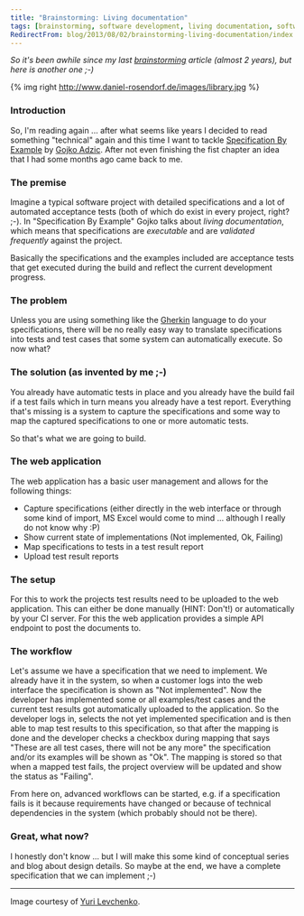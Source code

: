 ```yaml
---
title: "Brainstorming: Living documentation"
tags: [brainstorming, software development, living documentation, software architecture, practices, specifcation by example]
RedirectFrom: blog/2013/08/02/brainstorming-living-documentation/index.html
---
```


_So it's been awhile since my last [brainstorming](/blog/categories/brainstorming/) article (almost 2 years), but here is another one ;-)_

{% img right http://www.daniel-rosendorf.de/images/library.jpg %}

### Introduction

So, I'm reading again ... after what seems like years I decided to read something "technical" again and this time I want to tackle [Specification By Example](http://specificationbyexample.com/) by [Gojko Adzic](http://gojko.net/). After not even finishing the fist chapter an idea that I had some months ago came back to me.

### The premise

Imagine a typical software project with detailed specifications and a lot of automated acceptance tests (both of which do exist in every project, right? ;-). In "Specification By Example" Gojko talks about _living documentation_, which means that specifications are _executable_ and are _validated frequently_ against the project.

Basically the specifications and the examples included are acceptance tests that get executed during the build and reflect the current development progress.

### The problem

Unless you are using something like the [Gherkin]() language to do your specifications, there will be no really easy way to translate specifications into tests and test cases that some system can automatically execute. So now what?

### The solution (as invented by me ;-)

You already have automatic tests in place and you already have the build fail if a test fails which in turn means you already have a test report. Everything that's missing is a system to capture the specifications and some way to map the captured specifications to one or more automatic tests.

So that's what we are going to build.

### The web application

The web application has a basic user management and allows for the following things:

* Capture specifications (either directly in the web interface or through some kind of import, MS Excel would come to mind ... although I really do not know why :P)
* Show current state of implementations (Not implemented, Ok, Failing)
* Map specifications to tests in a test result report
* Upload test result reports

### The setup

For this to work the projects test results need to be uploaded to the web application. This can either be done manually (HINT: Don't!) or automatically by your CI server. For this the web application provides a simple API endpoint to post the documents to.

### The workflow

Let's assume we have a specification that we need to implement. We already have it in the system, so when a customer logs into the web interface the specification is shown as "Not implemented". Now the developer has implemented some or all examples/test cases and the current test results got automatically uploaded to the application. So the developer logs in, selects the not yet implemented specification and is then able to map test results to this specification, so that after the mapping is done and the developer checks a checkbox during mapping that says "These are all test cases, there will not be any more" the specification and/or its examples will be shown as "Ok". The mapping is stored so that when a mapped test fails, the project overview will be updated and show the status as "Failing".

From here on, advanced workflows can be started, e.g. if a specification fails is it because requirements have changed or because of technical dependencies in the system (which probably should not be there).

### Great, what now?

I honestly don't know ... but I will make this some kind of conceptual series and blog about design details. So maybe at the end, we have a complete specification that we can implement ;-)

---

Image courtesy of [Yuri Levchenko](http://www.flickr.com/people/i8ipod/).
